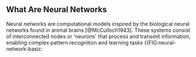 ## What Are Neural Networks

Neural networks are computational models inspired by the biological neural networks found in animal brains [@McCulloch1943]. These systems consist of interconnected nodes or 'neurons' that process and transmit information, enabling complex pattern recognition and learning tasks {{FIG:neural-network-basic: